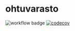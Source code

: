 # ohtuvarasto

![workflow badge](https://github.com/Desipeli/ohtuvarasto/workflows/CI/badge.svg) [![codecov](https://codecov.io/gh/Desipeli/ohtuvarasto/branch/main/graph/badge.svg?token=W0HNUSAZ4K)](https://codecov.io/gh/Desipeli/ohtuvarasto)
